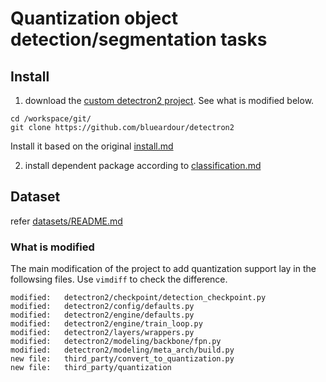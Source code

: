 # Quantization object detection/segmentation tasks

## Install

1. download the [custom detectron2 project](https://github.com/blueardour/detectron2). See what is modified below.

```
cd /workspace/git/
git clone https://github.com/blueardour/detectron2
```

Install it based on the original [install.md](https://github.com/facebookresearch/detectron2/blob/master/INSTALL.md)

2. install dependent package according to [classification.md](./classification.md)

## Dataset

refer [datasets/README.md](https://github.com/facebookresearch/detectron2/blob/master/datasets/README.md)

### What is modified

The main modification of the project to add quantization support lay in the followsing files.  Use `vimdiff` to check the difference.

```
modified:   detectron2/checkpoint/detection_checkpoint.py
modified:   detectron2/config/defaults.py
modified:   detectron2/engine/defaults.py
modified:   detectron2/engine/train_loop.py
modified:   detectron2/layers/wrappers.py
modified:   detectron2/modeling/backbone/fpn.py
modified:   detectron2/modeling/meta_arch/build.py
new file:   third_party/convert_to_quantization.py
new file:   third_party/quantization
```
